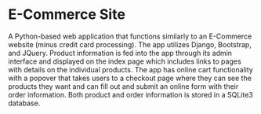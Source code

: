 # E-Commerce Site
A Python-based web application that functions similarly to an E-Commerce website (minus credit card processing). The app utilizes Django, Bootstrap, and JQuery. Product information is fed into the app through its admin interface and displayed on the index page which includes links to pages with details on the individual products. The app has online cart functionality with a popover that takes users to a checkout page where they can see the products they want and can fill out and submit an online form with their order information. Both product and order information is stored in a SQLite3 database.
